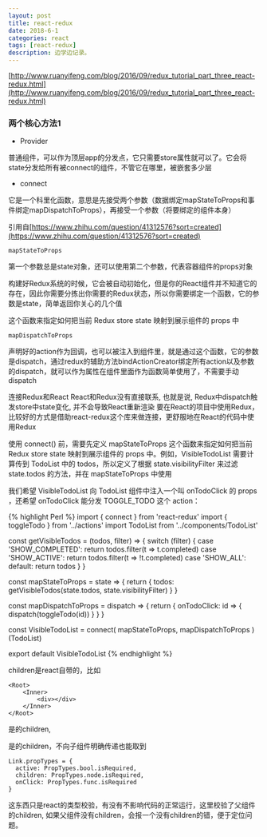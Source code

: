 ```yaml
---
layout: post
title: react-redux
date: 2018-6-1
categories: react
tags: [react-redux]
description: 边学边记录。
---
```

[http://www.ruanyifeng.com/blog/2016/09/redux_tutorial_part_three_react-redux.html](http://www.ruanyifeng.com/blog/2016/09/redux_tutorial_part_three_react-redux.html)
### 两个核心方法1

- Provider

普通组件，可以作为顶层app的分发点，它只需要store属性就可以了。它会将state分发给所有被connect的组件，不管它在哪里，被嵌套多少层

- connect

它是一个科里化函数，意思是先接受两个参数（数据绑定mapStateToProps和事件绑定mapDispatchToProps），再接受一个参数（将要绑定的组件本身）

引用自[https://www.zhihu.com/question/41312576?sort=created](https://www.zhihu.com/question/41312576?sort=created)

`mapStateToProps`

第一个参数总是state对象，还可以使用第二个参数，代表容器组件的props对象

构建好Redux系统的时候，它会被自动初始化，但是你的React组件并不知道它的存在，因此你需要分拣出你需要的Redux状态，所以你需要绑定一个函数，它的参数是state，简单返回你关心的几个值

这个函数来指定如何把当前 Redux store state 映射到展示组件的 props 中

`mapDispatchToProps`

声明好的action作为回调，也可以被注入到组件里，就是通过这个函数，它的参数是dispatch，通过redux的辅助方法bindActionCreator绑定所有action以及参数的dispatch，就可以作为属性在组件里面作为函数简单使用了，不需要手动dispatch

连接Redux和React
React和Redux没有直接联系, 也就是说, Redux中dispatch触发store中state变化, 并不会导致React重新渲染
要在React的项目中使用Redux，比较好的方式是借助react-redux这个库来做连接，更舒服地在React的代码中使用Redux


使用 connect() 前，需要先定义 mapStateToProps 这个函数来指定如何把当前 Redux store state 映射到展示组件的 props 中。例如，VisibleTodoList 需要计算传到 TodoList 中的 todos，所以定义了根据 state.visibilityFilter 来过滤 state.todos 的方法，并在 mapStateToProps 中使用

我们希望 VisibleTodoList 向 TodoList 组件中注入一个叫 onTodoClick 的 props ，还希望 onTodoClick 能分发 TOGGLE_TODO 这个 action：

{% highlight Perl %}
import { connect } from 'react-redux'
import { toggleTodo } from '../actions'
import TodoList from '../components/TodoList'

const getVisibleTodos = (todos, filter) => {
  switch (filter) {
    case 'SHOW_COMPLETED':
      return todos.filter(t => t.completed)
    case 'SHOW_ACTIVE':
      return todos.filter(t => !t.completed)
    case 'SHOW_ALL':
    default:
      return todos
  }
}

const mapStateToProps = state => {
  return {
    todos: getVisibleTodos(state.todos, state.visibilityFilter)
  }
}

const mapDispatchToProps = dispatch => {
  return {
    onTodoClick: id => {
      dispatch(toggleTodo(id))
    }
  }
}

const VisibleTodoList = connect(
  mapStateToProps,
  mapDispatchToProps
)(TodoList)

export default VisibleTodoList
{% endhighlight %}

children是react自带的，比如
```
<Root>
    <Inner>
        <div></div>
    </Inner>
</Root>
```
<Inner />是<Root />的children, <div />是<Inner />的children，不向子组件明确传递也能取到
```
Link.propTypes = {
  active: PropTypes.bool.isRequired,
  children: PropTypes.node.isRequired,
  onClick: PropTypes.func.isRequired
}
```
这东西只是react的类型校验，有没有不影响代码的正常运行，这里校验了父组件的children, 如果父组件没有children，会报一个没有children的错，便于定位问题。